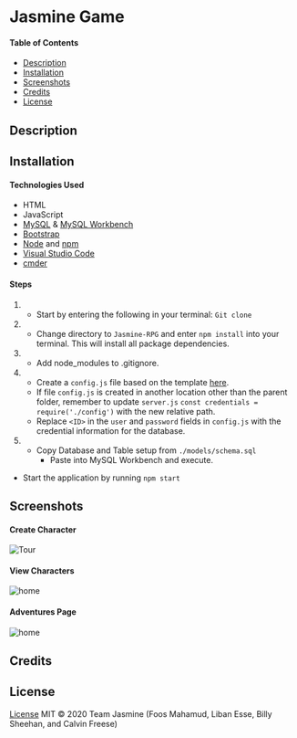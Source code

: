 # Jasmine Game

#### Table of Contents
  * [Description](#Description)
  * [Installation](#Installation)
  * [Screenshots](#Screenshots)
  * [Credits](#Credits)
  * [License](#License)

## Description

 
## Installation
#### Technologies Used
* HTML
* JavaScript
* [MySQL](https://www.mysql.com/) & [MySQL Workbench](https://www.mysql.com/products/workbench/)
* [Bootstrap](https://getbootstrap.com/)
* [Node](https://nodejs.org/en/) and [npm](https://www.npmjs.com/package/npm)
* [Visual Studio Code](https://code.visualstudio.com/)
* [cmder](https://cmder.net/)

#### Steps
1. * Start by entering the following in your terminal: `Git clone `

2. * Change directory to `Jasmine-RPG` and enter `npm install` into your terminal. This will install all package dependencies.

3. * Add node_modules to .gitignore.

4. * Create a `config.js` file based on the template [here](./config/config.js.example).
    * If file `config.js` is created in another location other than the parent folder, remember to update `server.js` `const credentials = require('./config')` with the new relative path.
    * Replace `<ID>` in the `user` and `password` fields in `config.js` with the credential information for the database.

5. * Copy Database and Table setup from `./models/schema.sql`
        * Paste into MySQL Workbench and execute.

* Start the application by running `npm start`



## Screenshots
#### Create Character
![Tour](#placeholder)
#### View Characters
 ![home](#placeholder)

#### Adventures Page
![home](#placeholder)



## Credits

## License

[License](LICENSE)
MIT &copy; 2020 Team Jasmine (Foos Mahamud, Liban Esse, Billy Sheehan, and Calvin Freese)
